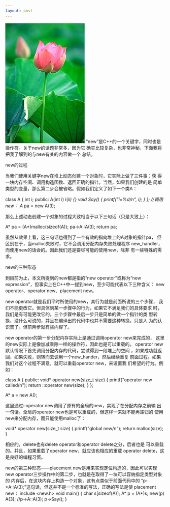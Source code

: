 ```yaml
---
layout: post
---
```

<img src="/images/ic01390201.jpg" class="fit image">
“new”是C++的一个关键字，同时也是操作符。关于new的话题非常多，因为它
确实比较复杂，也非常神秘，下面我将把我了解到的与new有关的内容做一个
总结。

new的过程

当我们使用关键字new在堆上动态创建一个对象时，它实际上做了三件事：获
得一块内存空间、调用构造函数、返回正确的指针。当然，如果我们创建的是
简单类型的变量，那么第二步会被省略。假如我们定义了如下一个类A：

class A
{
   int i;
public:
   A(int i) i(i*i) {}
   void Say()  { printf("i=%d/n", i); }
};
//调用new：
A* pa = new A(3);

那么上述动态创建一个对象的过程大致相当于以下三句话（只是大致上）：

A* pa = (A*)malloc(sizeof(A));
pa->A::A(3);
return pa;

虽然从效果上看，这三句话也得到了一个有效的指向堆上的A对象的指针pa，
但区别在于，当malloc失败时，它不会调用分配内存失败处理程序
new_handler，而使用new的话会的。因此我们还是要尽可能的使用new，除非
有一些特殊的需求。

new的三种形态

到目前为止，本文所提到的new都是指的“new operator”或称为“new
expression”，但事实上在C++中一提到new，至少可能代表以下三种含义：
new operator、operator new、placement new。

new operator就是我们平时所使用的new，其行为就是前面所说的三个步骤，
我们不能更改它。但具体到某一步骤中的行为，如果它不满足我们的具体要求
时，我们是有可能更改它的。三个步骤中最后一步只是简单的做一个指针的类
型转换，没什么可说的，并且在编译出的代码中也并不需要这种转换，只是人
为的认识罢了。但前两步就有些内容了。

new operator的第一步分配内存实际上是通过调用operator new来完成的，
这里的new实际上是像加减乘除一样的操作符，因此也是可以重载的。
operator new默认情况下首先调用分配内存的代码，尝试得到一段堆上的空间
，如果成功就返回，如果失败，则转而去调用一个new_hander，然后继续重复
前面过程。如果我们对这个过程不满意，就可以重载operator new，来设置我
们希望的行为。例如：

class A
{
public:
   void* operator new(size_t size)
   {
       printf("operator new called/n");
       return ::operator new(size);
   }
};

A* a = new A();

这里通过::operator new调用了原有的全局的new，实现了在分配内存之前输
出一句话。全局的operator new也是可以重载的，但这样一来就不能再递归的
使用new来分配内存，而只能使用malloc了：

void* operator new(size_t size)
{
   printf("global new/n");
   return malloc(size);
}

相应的，delete也有delete operator和operator delete之分，后者也是
可以重载的。并且，如果重载了operator new，就应该也相应的重载
operator delete，这是良好的编程习惯。

new的第三种形态——placement new是用来实现定位构造的，因此可以实现new
operator三步操作中的第二步，也就是在取得了一块可以容纳指定类型对象的
内存后，在这块内存上构造一个对象，这有点类似于前面代码中的
“p->A::A(3);”这句话，但这并不是一个标准的写法，正确的写法是使
placement new：
include <new.h>
void main()
{
   char s[sizeof(A)];
   A* p = (A*)s;
   new(p) A(3); //p->A::A(3);
   p->Say();
}
